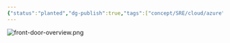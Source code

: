 ```yaml
---
{"status":"planted","dg-publish":true,"tags":["concept/SRE/cloud/azure"],"ms-learn-url":"https://learn.microsoft.com/en-us/azure/frontdoor/front-door-overview","definition":"Azure Front Door is Microsoft’s modern cloud Content Delivery Network (CDN) that provides fast, reliable, and secure access between your users and your applications’ static and dynamic web content across the globe.","creation_date":"2024-05-02 18:40","permalink":"/concepts/azure-front-door/","dgPassFrontmatter":true}
---
```


![front-door-overview.png](/img/user/images/front-door-overview.png)